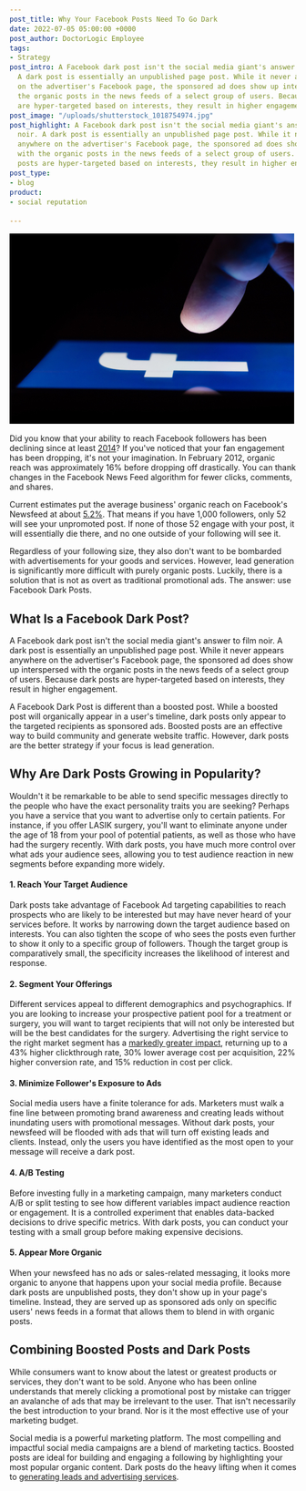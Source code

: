 ```yaml
---
post_title: Why Your Facebook Posts Need To Go Dark
date: 2022-07-05 05:00:00 +0000
post_author: DoctorLogic Employee
tags:
- Strategy
post_intro: A Facebook dark post isn't the social media giant's answer to film noir.
  A dark post is essentially an unpublished page post. While it never appears anywhere
  on the advertiser's Facebook page, the sponsored ad does show up interspersed with
  the organic posts in the news feeds of a select group of users. Because dark posts
  are hyper-targeted based on interests, they result in higher engagement.
post_image: "/uploads/shutterstock_1018754974.jpg"
post_highlight: A Facebook dark post isn't the social media giant's answer to film
  noir. A dark post is essentially an unpublished page post. While it never appears
  anywhere on the advertiser's Facebook page, the sponsored ad does show up interspersed
  with the organic posts in the news feeds of a select group of users. Because dark
  posts are hyper-targeted based on interests, they result in higher engagement.
post_type:
- blog
product:
- social reputation

---
```

![](/uploads/shutterstock_1087265159.jpg)

Did you know that your ability to reach Facebook followers has been declining since at least [2014](https://blog.hubspot.com/marketing/facebook-organic-reach-declining)? If you've noticed that your fan engagement has been dropping, it's not your imagination. In February 2012, organic reach was approximately 16% before dropping off drastically. You can thank changes in the Facebook News Feed algorithm for fewer clicks, comments, and shares.

Current estimates put the average business' organic reach on Facebook's Newsfeed at about [5.2%](https://blog.hootsuite.com/organic-reach-declining/). That means if you have 1,000 followers, only 52 will see your unpromoted post. If none of those 52 engage with your post, it will essentially die there, and no one outside of your following will see it.

Regardless of your following size, they also don't want to be bombarded with advertisements for your goods and services. However, lead generation is significantly more difficult with purely organic posts. Luckily, there is a solution that is not as overt as traditional promotional ads. The answer: use Facebook Dark Posts.

## **What Is a Facebook Dark Post?**

A Facebook dark post isn't the social media giant's answer to film noir. A dark post is essentially an unpublished page post. While it never appears anywhere on the advertiser's Facebook page, the sponsored ad does show up interspersed with the organic posts in the news feeds of a select group of users. Because dark posts are hyper-targeted based on interests, they result in higher engagement.

A Facebook Dark Post is different than a boosted post. While a boosted post will organically appear in a user's timeline, dark posts only appear to the targeted recipients as sponsored ads. Boosted posts are an effective way to build community and generate website traffic. However, dark posts are the better strategy if your focus is lead generation.

## **Why Are Dark Posts Growing in Popularity?**

Wouldn't it be remarkable to be able to send specific messages directly to the people who have the exact personality traits you are seeking? Perhaps you have a service that you want to advertise only to certain patients. For instance, if you offer LASIK surgery, you'll want to eliminate anyone under the age of 18 from your pool of potential patients, as well as those who have had the surgery recently. With dark posts, you have much more control over what ads your audience sees, allowing you to test audience reaction in new segments before expanding more widely.

#### **1. Reach Your Target Audience**

Dark posts take advantage of Facebook Ad targeting capabilities to reach prospects who are likely to be interested but may have never heard of your services before. It works by narrowing down the target audience based on interests. You can also tighten the scope of who sees the posts even further to show it only to a specific group of followers. Though the target group is comparatively small, the specificity increases the likelihood of interest and response.

#### **2. Segment Your Offerings**

Different services appeal to different demographics and psychographics. If you are looking to increase your prospective patient pool for a treatment or surgery, you will want to target recipients that will not only be interested but will be the best candidates for the surgery. Advertising the right service to the right market segment has a [markedly greater impact](https://www.wpromote.com/blog/social/facebook-dark-post-cost), returning up to a 43% higher clickthrough rate, 30% lower average cost per acquisition, 22% higher conversion rate, and 15% reduction in cost per click.

#### **3. Minimize Follower's Exposure to Ads**

Social media users have a finite tolerance for ads. Marketers must walk a fine line between promoting brand awareness and creating leads without inundating users with promotional messages. Without dark posts, your newsfeed will be flooded with ads that will turn off existing leads and clients. Instead, only the users you have identified as the most open to your message will receive a dark post.

#### **4. A/B Testing**

Before investing fully in a marketing campaign, many marketers conduct A/B or split testing to see how different variables impact audience reaction or engagement. It is a controlled experiment that enables data-backed decisions to drive specific metrics. With dark posts, you can conduct your testing with a small group before making expensive decisions.

#### **5. Appear More Organic**

When your newsfeed has no ads or sales-related messaging, it looks more organic to anyone that happens upon your social media profile. Because dark posts are unpublished posts, they don't show up in your page's timeline. Instead, they are served up as sponsored ads only on specific users' news feeds in a format that allows them to blend in with organic posts.

## **Combining Boosted Posts and Dark Posts**

While consumers want to know about the latest or greatest products or services, they don't want to be sold. Anyone who has been online understands that merely clicking a promotional post by mistake can trigger an avalanche of ads that may be irrelevant to the user. That isn't necessarily the best introduction to your brand. Nor is it the most effective use of your marketing budget.

Social media is a powerful marketing platform. The most compelling and impactful social media campaigns are a blend of marketing tactics. Boosted posts are ideal for building and engaging a following by highlighting your most popular organic content. Dark posts do the heavy lifting when it comes to [generating leads and advertising services](https://doctorlogic.com/blog/2020-03-18-how-doctors-should-respond-leads.html).